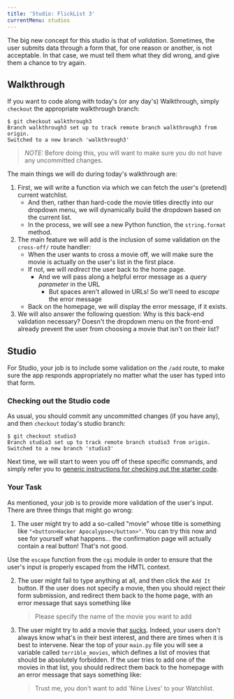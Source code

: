```yaml
---
title: 'Studio: FlickList 3'
currentMenu: studios
---
```


The big new concept for this studio is that of *validation*. Sometimes, the user submits data through a form that, for one reason or another, is not acceptable. In that case, we must tell them what they did wrong, and give them a chance to try again.

## Walkthrough

If you want to code along with today's (or any day's) Walkthrough, simply `checkout` the appropriate walkthrough branch:

```nohighlight
$ git checkout walkthrough3
Branch walkthrough3 set up to track remote branch walkthrough3 from origin.
Switched to a new branch 'walkthrough3'
```

> *NOTE:* Before doing this, you will want to make sure you do not have any uncommitted changes.

The main things we will do during today's walkthrough are:

1. First, we will write a function via which we can fetch the user's (pretend) current watchlist.
	- And then, rather than hard-code the movie titles directly into our dropdown menu, we will dynamically build the dropdown based on the  current list.
	- In the process, we will see a new Python function, the `string.format` method.
2. The main feature we will add is the inclusion of some validation on the `cross-off/` route handler:
	- When the user wants to cross a movie off, we will make sure the movie is actually on the user's list in the first place.
	- If not, we will *redirect* the user back to the home page.
		- And we will pass along a helpful error message as a *query parameter* in the URL
			- But spaces aren't allowed in URLs! So we'll need to *escape* the error message
	- Back on the homepage, we will display the error message, if it exists.
3. We will also answer the following question: Why is this back-end validation necessary? Doesn't the dropdown menu on the front-end already prevent the user from choosing a movie that isn't on their list?

## Studio

For Studio, your job is to include some validation on the `/add` route, to make sure the app responds appropriately no matter what the user has typed into that form.

### Checking out the Studio code

As usual, you should commit any uncommitted changes (if you have any), and then `checkout` today's studio branch:

```nohighlight
$ git checkout studio3
Branch studio3 set up to track remote branch studio3 from origin.
Switched to a new branch 'studio3'
```

Next time, we will start to ween you off of these specific commands, and simply refer you to [generic instructions for checking out the starter code][get-the-code].

### Your Task

As mentioned, your job is to provide more validation of the user's input. There are three things that might go wrong:

1. The user might try to add a so-called "movie" whose title is something like `"<button>Hacker Apocalypse</button>"`. You can try this now and see for yourself what happens... the confirmation page will actually contain a real button! That's not good.

  Use the `escape` function from the `cgi` module in order to ensure that the user's input is properly escaped from the HMTL context.

2. The user might fail to type anything at all, and then click the `Add It` button. If the user does not specify a movie, then you should reject their form submission, and redirect them back to the home page, with an error message that says something like

	> Please specify the name of the movie you want to add

3. The user might try to add a movie that [sucks][nine-lives-trailer]. Indeed, your users don't always know what's in their best interest, and there are times when it is best to intervene. Near the top of your `main.py` file you will see a variable called `terrible_movies`, which defines a list of movies that should be absolutely forbidden. If the user tries to add one of the movies in that list, you should redirect them back to the homepage with an error message that says something like:

	> Trust me, you don't want to add 'Nine Lives' to your Watchlist.


[nine-lives-trailer]: https://www.youtube.com/watch?v=dPxI4yOKdgc
[get-the-code]: ../getting-the-code/
